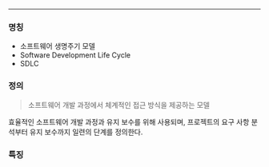 
---

### 명칭
- 소프트웨어 생명주기 모델
- Software Development Life Cycle
- SDLC

### 정의

> 소프트웨어 개발 과정에서 체계적인 접근 방식을 제공하는 모델

효율적인 소프트웨어 개발 과정과 유지 보수를 위해 사용되며, 
프로젝트의 요구 사항 분석부터 유지 보수까지 일련의 단계를 정의한다.

### 특징

